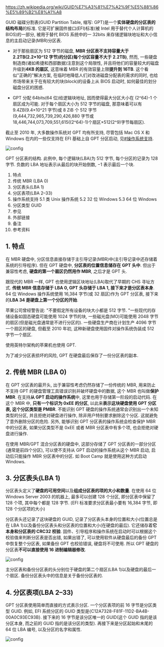 https://zh.wikipedia.org/wiki/GUID%E7%A3%81%E7%A2%9F%E5%88%86%E5%89%B2%E8%A1%A8

GUID 磁碟分割表(GUID Partition Table, 缩写: GPT)是一个**实体硬盘的分区表的结构布局**的标准. 它是可扩展固件接口(EFI)标准(被 Intel 用于替代个人计算机的 BIOS)的一部分, 被用于替代 BIOS 系统中的一 32bits 来存储逻辑块地址和大小信息的主启动记录(MBR)分区表.

- 对于那些扇区为 512 字节的磁盘, **MBR 分区表不支持容量大于 2.2TB(2.2×10\^12 字节)的分区(每个分区容量不大于 2.2TB)**, 然而, 一些硬盘制造商(诸如希捷和西部数据)注意到这个局限性, 并且将他们的容量较大的磁盘升级到**4KB 的扇区**, 这意味着 MBR 的有效容量上限**提升到 16TB**. 这个看似"正确的"解决方案, 在临时地降低人们对改进磁盘分配表的需求的同时, 也给市场带来关于在有较大的块(block)的设备上从 BIOS 启动时, 如何最佳的划分磁盘分区的困惑.

- GPT 分配 64bits(64 位)给逻辑块地址, 因而使得最大分区大小在 (2\^64)-1 个扇区成为可能. 对于每个扇区大小为 512 字节的磁盘, 那意味着可以有 9.4ZB(9.4×10\^21 字节)或 8 ZiB 个 512 字节(9,444,732,965,739,290,426,880 字节或 18,446,744,073,709,551,615((2\^64)-1)个扇区×512(2\^9)字节每扇区).

截止至 2010 年, 大多数操作系统对 GPT 均有所支持, 尽管包括 Mac OS X 和 Windows 在内的一些仅支持在 EFI 基础上自 GPT 分区启动, 见[#操作系统支持](https://zh.wikipedia.org/wiki/GUID%E7%A3%81%E7%A2%9F%E5%88%86%E5%89%B2%E8%A1%A8#%E6%93%8D%E4%BD%9C%E7%B3%BB%E7%BB%9F%E6%94%AF%E6%8C%81).

![config](images/19.png)

GPT 分区表的结构. 此例中, 每个逻辑块(LBA)为 512 字节, 每个分区的记录为 128 字节. 负数的 LBA 地址表示从最后的块开始倒数, −1 表示最后一个块.

1. 特点
2. 传统 MBR (LBA 0)
3. 分区表头(LBA 1)
4. 分区表项(LBA 2–33)
5. 操作系统支持
    5.1 类 Unix 操作系统
    5.2 32 位 Windows
    5.3 64 位 Windows
6. 分区类型 GUID
7. 参见
8. 外部链接
9. 备注
10. 参考资料

## 1. 特点

在 MBR 硬盘中, 分区信息直接存储于主引导记录(MBR)中(主引导记录中还存储着系统的引导程序). 但在 GPT 硬盘中, **分区表的位置信息储存在 GPT 头中**. 但出于兼容性考虑, **硬盘的第一个扇区仍然用作 MBR**, 之后才是 GPT 头.

跟现代的 MBR 一样, GPT 也使用逻辑区块地址(LBA)取代了早期的 CHS 寻址方式. **传统 MBR 信息存储于 LBA 0, GPT 头存储于 LBA 1, 接下来才是分区表本身**. 64 位 Windows 操作系统使用 16,384 字节(或 32 扇区)作为 GPT 分区表, 接下来的**LBA 34 是硬盘上第一个分区的开始**.

苹果公司曾经警告说: "不要假定所有设备的块大小都是 512 字节. "一些现代的存储设备如固态硬盘可能使用 1024 字节的块, 一些磁光盘(MO)可能使用 2048 字节的扇区(但是磁光盘通常是不进行分区的). 一些硬盘生产商在计划生产 4096 字节一个扇区的硬盘, 但截至 2010 年初, 这种新硬盘使用固件对操作系统伪装成 512 字节一个扇区.

使用英特尔架构的苹果机也使用 GPT.

为了减少分区表损坏的风险, GPT 在硬盘最后保存了一份分区表的副本.

## 2. 传统 MBR (LBA 0)

在 GPT 分区表的最开头, 出于兼容性考虑仍然存储了一份传统的 MBR, 用来防止不支持 GPT 的硬盘管理工具错误识别并破坏硬盘中的数据, 这个 MBR 也叫做**保护 MBR**. 在支持**从 GPT 启动的操作系统**中, 这里也用于存储第一阶段的启动代码. 在这个 MBR 中, **只有一个标识为 0xEE 的分区**, 以此来**表示这块硬盘使用 GPT 分区表, 这个分区类型是 PMBR**. 不能识别 GPT 硬盘的操作系统通常会识别出一个未知类型的分区, 并且拒绝对硬盘进行操作, 除非用户特别要求删除这个分区. 这就避免了意外删除分区的危险. 另外, 能够识别 GPT 分区表的操作系统会检查保护 MBR 中的分区表, 如果分区类型不是 0xEE 或者 MBR 分区表中有多个项, 也会拒绝对硬盘进行操作.

在使用 MBR/GPT 混合分区表的硬盘中, 这部分存储了 GPT 分区表的一部分分区(通常是前四个分区), 可以使不支持从 GPT 启动的操作系统从这个 MBR 启动, 启动后只能操作 MBR 分区表中的分区. 如 Boot Camp 就是使用这种方式启动 Windows.

## 3. 分区表头(LBA 1)

分区表头定义了**硬盘的可用空间**以及**组成分区表的项的大小和数量**. 在使用 64 位 Windows Server 2003 的机器上, 最多可以创建 128 个分区, 即分区表中保留了 128 个项, 其中每个都是 128 字节. (EFI 标准要求分区表最小要有 16,384 字节, 即 128 个分区项的大小)

分区表头还记录了这块硬盘的 GUID, 记录了分区表头本身的位置和大小(位置总是在 LBA 1)以及备份分区表头和分区表的位置和大小(在硬盘的最后). 它还储存着**它本身和分区表的 CRC32 校验**. 固件、引导程序和操作系统在启动时可以根据这个校验值来判断分区表是否出错, 如果出错了, 可以使用软件从硬盘最后的备份 GPT 中恢复整个分区表, 如果备份 GPT 也校验错误, 硬盘将不可使用. 所以 GPT 硬盘的分区表**不可以直接使用 16 进制编辑器修改**.

![config](images/20.png)

主分区表和备份分区表的头分别位于硬盘的第二个扇区(LBA 1)以及硬盘的最后一个扇区. 备份分区表头中的信息是关于备份分区表的.

## 4. 分区表项(LBA 2–33)

GPT 分区表使用简单而直接的方式表示分区. 一个分区表项的前 16 字节是分区类型 GUID. 例如, EFI 系统分区的 GUID 类型是{C12A7328-F81F-11D2-BA4B-00A0C93EC93B}. 接下来的 16 字节是该分区唯一的 GUID(这个 GUID 指的是该分区本身, 而之前的 GUID 指的是该分区的类型). 再接下来是分区起始和末尾的 64 位 LBA 编号, 以及分区的名字和属性.

![config](images/21.png)